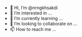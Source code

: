 - 👋 Hi, I’m @nrngkhsakdi
- 👀 I’m interested in ...
- 🌱 I’m currently learning ...
- 💞️ I’m looking to collaborate on ...
- 📫 How to reach me ...

<!---
nrngkhsakdi/nrngkhsakdi is a ✨ special ✨ repository because its `README.md` (this file) appears on your GitHub profile.
You can click the Preview link to take a look at your changes.
--->
